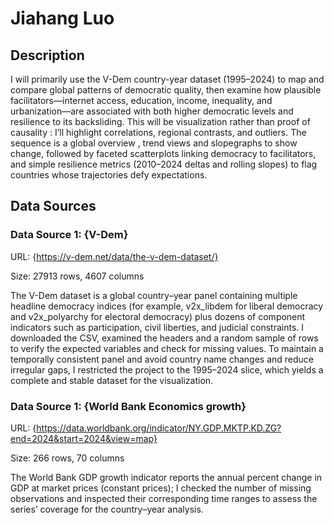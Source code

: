 # Jiahang Luo

## Description

I will primarily use the V-Dem country-year dataset (1995–2024) to map and compare global patterns of democratic quality, then examine how plausible facilitators—internet access, education, income, inequality, and urbanization—are associated with both higher democratic levels and resilience to its backsliding. This will be visualization rather than proof of causality : I’ll highlight correlations, regional contrasts, and outliers. The sequence is a global overview , trend views and slopegraphs to show change, followed by faceted scatterplots linking democracy to facilitators, and simple resilience metrics (2010–2024 deltas and rolling slopes) to flag countries whose trajectories defy expectations.


## Data Sources

### Data Source 1: {V-Dem}

URL: {https://v-dem.net/data/the-v-dem-dataset/}

Size: 27913 rows, 4607 columns

The V-Dem dataset is a global country–year panel containing multiple headline democracy indices (for example, v2x_libdem for liberal democracy and v2x_polyarchy for electoral democracy) plus dozens of component indicators such as participation, civil liberties, and judicial constraints. I downloaded the CSV, examined the headers and a random sample of rows to verify the expected variables and check for missing values. To maintain a temporally consistent panel and avoid country name changes and reduce irregular gaps, I restricted the project to the 1995–2024 slice, which yields a complete and stable dataset for the visualization. 


### Data Source 1: {World Bank Economics growth}

URL: {https://data.worldbank.org/indicator/NY.GDP.MKTP.KD.ZG?end=2024&start=2024&view=map}

Size: 266 rows, 70 columns

The World Bank GDP growth indicator reports the annual percent change in GDP at market prices (constant prices); I checked the number of missing observations and inspected their corresponding time ranges to assess the series’ coverage for the country–year analysis.
